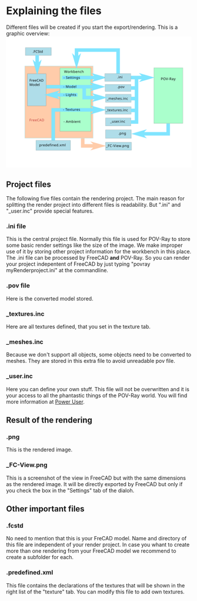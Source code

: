# Explaining the files

Different files will be created if you start the export/rendering.
This is a graphic overview:
![Project Files](img/Projectfiles.svg)

## Project files

The following five files contain the rendering project. The main reason for splitting the render project into different files is readability. But ".ini" and "_user.inc" provide special features. 

### .ini file

This is the central project file. Normally this file is used for POV-Ray to store some basic render settings like the size of the image. We make improper use of it by storing other project information for the workbench in this place. The .ini file can be processed by FreeCAD **and** POV-Ray. So you can render your project indepentent of FreeCAD by just typing "povray myRenderproject.ini" at the commandline.

### .pov file

Here is the converted model stored.

### _textures.inc

Here are all textures defined, that you set in the texture tab.

### _meshes.inc

Because we don't support all objects, some objects need to be converted to meshes. They are stored in this extra file to avoid unreadable pov file.

### _user.inc

Here you can define your own stuff. This file will not be overwritten and it is your access to all the phantastic things of the POV-Ray world. You will find more information at [Power User](PowerUser.md).

## Result of the rendering

### .png

This is the rendered image.

### _FC-View.png

This is a screenshot of the view in FreeCAD but with the same dimensions as the rendered image. It will be directly exported by FreeCAD but only if you check the box in the "Settings" tab of the dialoh.

## Other important files

### .fcstd

No need to mention that this is your FreCAD model. Name and directory of this file are independent of your render project. In case you whant to create more than one rendering from your FreeCAD model we recommend to create a subfolder for each.

### .predefined.xml

This file contains the declarations of the textures that will be shown in the right list of the "texture" tab. You can modify this file to add own textures.
